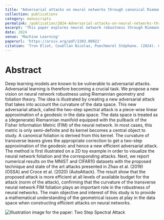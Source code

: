 ```yaml
---
title: "Adversarial attacks on neural networks through canonical Riemannian foliations"
collection: publications
category: manuscripts
permalink: /publication/2024-Adversarial-attacks-on-neural-networks-through-canonical-Riemannian-foliations
excerpt: 'This paper explores neural network robustness through Riemannian geometry, presenting a novel adversarial attack that highlights the role of curvature in the data space.'
date: 2024
venue: 'Machine Learning'
paperurl: 'https://arxiv.org/pdf/2203.00922'
citation: 'Tron Eliot, Couëllan Nicolas, Puechmorel Stéphane. (2024). &quot;Adversarial attacks on neural networks through canonical Riemannian foliations.&quot; <i>Machine Learning</i>. 1(1).'
---
```


# Abstract
Deep learning models are known to be vulnerable to adversarial attacks. Adversarial learning is therefore becoming a crucial task. We propose a new vision on neural network robustness using Riemannian geometry and foliation theory. The idea is illustrated by creating a new adversarial attack that takes into account the curvature of the data space. This new adversarial attack, called the two-step spectral attack is a piece-wise linear approximation of a geodesic in the data space. The data space is treated as a (degenerate) Riemannian manifold equipped with the pullback of the Fisher Information Metric (FIM) of the neural network. In most cases, this metric is only semi-definite and its kernel becomes a central object to study. A canonical foliation is derived from this kernel. The curvature of transverse leaves gives the appropriate correction to get a two-step approximation of the geodesic and hence a new efficient adversarial attack. The method is first illustrated on a 2D toy example in order to visualize the neural network foliation and the corresponding attacks. Next, we report numerical results on the MNIST and CIFAR10 datasets with the proposed technique and state of the art attacks presented in Zhao et al. (2019) (OSSA) and Croce et al. (2020) (AutoAttack). The result show that the proposed attack is more efficient at all levels of available budget for the attack (norm of the attack), confirming that the curvature of the transverse neural network FIM foliation plays an important role in the robustness of neural networks. The main objective and interest of this study is to provide a mathematical understanding of the geometrical issues at play in the data space when constructing efficient attacks on neural networks. 

![Illustration image for the paper: Two Step Spectral Attack](http://eliot-tron.github.io/files/2024-TSSA.png)
